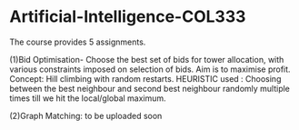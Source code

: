 # Artificial-Intelligence-COL333

The course provides 5 assignments.

(1)Bid Optimisation- Choose the best set of bids for tower allocation, with various constraints imposed on selection of bids. Aim is to maximise profit. Concept: Hill climbing with random restarts. HEURISTIC used : Choosing between the best neighbour and second best neighbour randomly multiple times till we hit the local/global maximum.

(2)Graph Matching: to be uploaded soon
